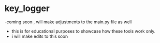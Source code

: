 # key_logger
-coming soon , will make adjustments to the main.py file as well
- this is for educational purposes to showcase how these tools work only.
- i will make edits to this soon
